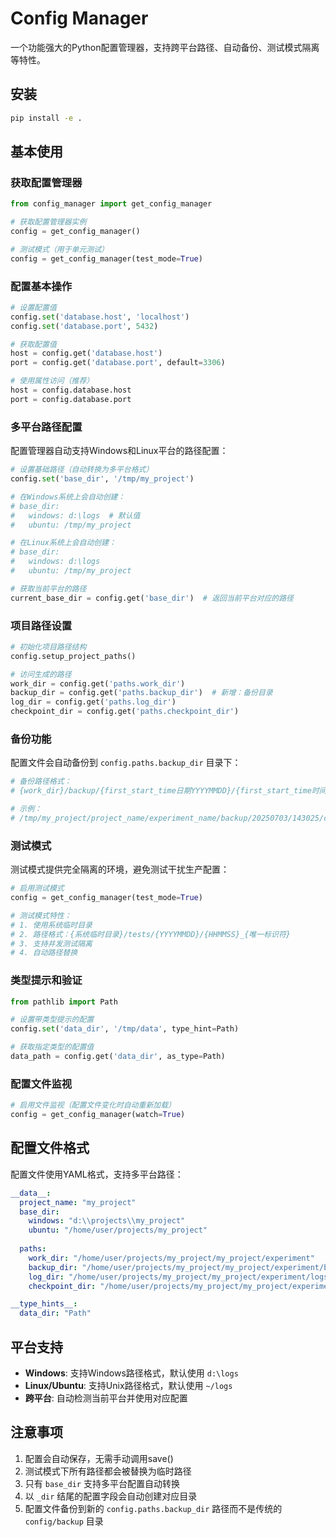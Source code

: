# Config Manager

一个功能强大的Python配置管理器，支持跨平台路径、自动备份、测试模式隔离等特性。

## 安装

```bash
pip install -e .
```

## 基本使用

### 获取配置管理器

```python
from config_manager import get_config_manager

# 获取配置管理器实例
config = get_config_manager()

# 测试模式（用于单元测试）
config = get_config_manager(test_mode=True)
```

### 配置基本操作

```python
# 设置配置值
config.set('database.host', 'localhost')
config.set('database.port', 5432)

# 获取配置值
host = config.get('database.host')
port = config.get('database.port', default=3306)

# 使用属性访问（推荐）
host = config.database.host
port = config.database.port
```

### 多平台路径配置

配置管理器自动支持Windows和Linux平台的路径配置：

```python
# 设置基础路径（自动转换为多平台格式）
config.set('base_dir', '/tmp/my_project')

# 在Windows系统上会自动创建：
# base_dir:
#   windows: d:\logs  # 默认值
#   ubuntu: /tmp/my_project

# 在Linux系统上会自动创建：
# base_dir:
#   windows: d:\logs
#   ubuntu: /tmp/my_project

# 获取当前平台的路径
current_base_dir = config.get('base_dir')  # 返回当前平台对应的路径
```

### 项目路径设置

```python
# 初始化项目路径结构
config.setup_project_paths()

# 访问生成的路径
work_dir = config.get('paths.work_dir')
backup_dir = config.get('paths.backup_dir')  # 新增：备份目录
log_dir = config.get('paths.log_dir')
checkpoint_dir = config.get('paths.checkpoint_dir')
```

### 备份功能

配置文件会自动备份到 `config.paths.backup_dir` 目录下：

```python
# 备份路径格式：
# {work_dir}/backup/{first_start_time日期YYYYMMDD}/{first_start_time时间HHMMSS}/

# 示例：
# /tmp/my_project/project_name/experiment_name/backup/20250703/143025/config_20250703_143025.yaml
```

### 测试模式

测试模式提供完全隔离的环境，避免测试干扰生产配置：

```python
# 启用测试模式
config = get_config_manager(test_mode=True)

# 测试模式特性：
# 1. 使用系统临时目录
# 2. 路径格式：{系统临时目录}/tests/{YYYYMMDD}/{HHMMSS}_{唯一标识符}
# 3. 支持并发测试隔离
# 4. 自动路径替换
```

### 类型提示和验证

```python
from pathlib import Path

# 设置带类型提示的配置
config.set('data_dir', '/tmp/data', type_hint=Path)

# 获取指定类型的配置值
data_path = config.get('data_dir', as_type=Path)
```

### 配置文件监视

```python
# 启用文件监视（配置文件变化时自动重新加载）
config = get_config_manager(watch=True)
```

## 配置文件格式

配置文件使用YAML格式，支持多平台路径：

```yaml
__data__:
  project_name: "my_project"
  base_dir:
    windows: "d:\\projects\\my_project"
    ubuntu: "/home/user/projects/my_project"
  
  paths:
    work_dir: "/home/user/projects/my_project/my_project/experiment"
    backup_dir: "/home/user/projects/my_project/my_project/experiment/backup/20250703/143025"
    log_dir: "/home/user/projects/my_project/my_project/experiment/logs/2025-07-03/143025"
    checkpoint_dir: "/home/user/projects/my_project/my_project/experiment/checkpoint"

__type_hints__:
  data_dir: "Path"
```

## 平台支持

- **Windows**: 支持Windows路径格式，默认使用 `d:\logs`
- **Linux/Ubuntu**: 支持Unix路径格式，默认使用 `~/logs`
- **跨平台**: 自动检测当前平台并使用对应配置

## 注意事项

1. 配置会自动保存，无需手动调用save()
2. 测试模式下所有路径都会被替换为临时路径
3. 只有 `base_dir` 支持多平台配置自动转换
4. 以 `_dir` 结尾的配置字段会自动创建对应目录
5. 配置文件备份到新的 `config.paths.backup_dir` 路径而不是传统的 `config/backup` 目录